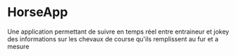 # HorseApp
Une application permettant de suivre en temps réel entre entraineur et jokey des informations sur les chevaux de course qu'ils remplissent au fur et a mesure

